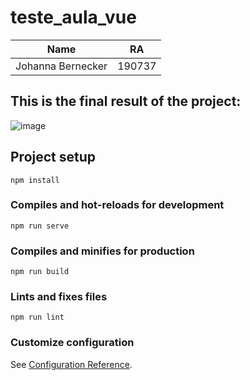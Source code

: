 # teste_aula_vue
| Name | RA |
|------|----|
|Johanna Bernecker|190737|

## This is the final result of the project:
![image](https://user-images.githubusercontent.com/70805406/143789218-c9528c70-2cd4-4801-9967-589e7794c14e.png)



## Project setup
```
npm install
```

### Compiles and hot-reloads for development
```
npm run serve
```

### Compiles and minifies for production
```
npm run build
```

### Lints and fixes files
```
npm run lint
```

### Customize configuration
See [Configuration Reference](https://cli.vuejs.org/config/).

